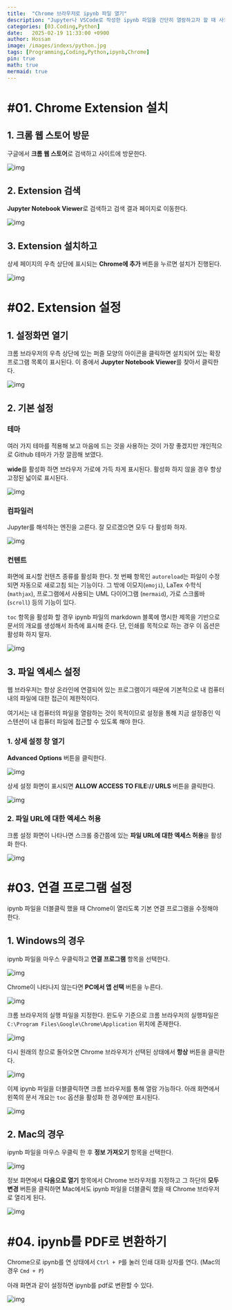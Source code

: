 ```yaml
---
title:  "Chrome 브라우저로 ipynb 파일 열기"
description: "Jupyter나 VSCode로 작성한 ipynb 파일을 간단히 열람하고자 할 때 사용할 적절한 뷰어를 찾다가 Chrome Extension을 발견했다. 파일의 내용을 확인하는 용도로 사용하기 좋고, 적당한 인쇄 방법을 고민한다면 이 방법으로 파일을 열고 Chrome을 통해 인쇄하거나 pdf로 저장할 수 있다."
categories: [03.Coding,Python]
date:   2025-02-19 11:33:00 +0900
author: Hossam
image: /images/indexs/python.jpg
tags: [Programming,Coding,Python,ipynb,Chrome]
pin: true
math: true
mermaid: true
---
```


# #01. Chrome Extension 설치

## 1. 크롬 웹 스토어 방문

구글에서 **크롬 웹 스토어**로 검색하고 사이트에 방문한다.

![img](/images/2025/0219/ipynb_viewer_01.png)

## 2. Extension 검색

**Jupyter Notebook Viewer**로 검색하고 검색 결과 페이지로 이동한다.

![img](/images/2025/0219/ipynb_viewer_02.png)

## 3. Extension 설치하고

상세 페이지의 우측 상단에 표시되는 **Chrome에 추가** 버튼을 누르면 설치가 진행된다.

![img](/images/2025/0219/ipynb_viewer_03.png)

# #02. Extension 설정

## 1. 설정화면 열기

크롬 브라우저의 우측 상단에 있는 퍼즐 모양의 아이콘을 클릭하면 설치되어 있는 확장 프로그램 목록이 표시된다. 이 중에서 **Jupyter Notebook Viewer**를 찾아서 클릭한다.

![img](/images/2025/0219/ipynb_viewer_04.png)

## 2. 기본 설정

### 테마

여러 가지 테마를 적용해 보고 마음에 드는 것을 사용하는 것이 가장 좋겠지만 개인적으로 Github 테마가 가장 깔끔해 보였다.

**wide**를 활성화 하면 브라우저 가로에 가득 차게 표시된다. 활성화 하지 않을 경우 항상 고정된 넓이로 표시된다.

![img](/images/2025/0219/ipynb_viewer_05.png)

### 컴파일러

Jupyter를 해석하는 엔진을 고른다. 잘 모르겠으면 모두 다 활성화 하자.

![img](/images/2025/0219/ipynb_viewer_06.png)

### 컨텐트

화면에 표시할 컨텐츠 종류를 활성화 한다. 첫 번째 항목인 `autoreload`는 파일이 수정되면 자동으로 새로고침 되는 기능이다. 그 밖에 이모지(`emoji`), LaTex 수학식(`mathjax`), 프로그램에서 사용되는 UML 다이어그램 (`mermaid`), 가로 스크롤바(`scroll`) 등의 기능이 있다.

`toc` 항목을 활성화 할 경우 ipynb 파일의 markdown 블록에 명시한 제목을 기반으로 문서의 개요를 생성해서 좌측에 표시해 준다. 단, 인쇄를 목적으로 하는 경우 이 옵션은 활성화 하지 말자.

![img](/images/2025/0219/ipynb_viewer_07.png)

## 3. 파일 엑세스 설정

웹 브라우저는 항상 온라인에 연결되어 있는 프로그램이기 때문에 기본적으로 내 컴퓨터 내의 파일에 대한 접근이 제한적이다.

여기서는 내 컴퓨터의 파일을 열람하는 것이 목적이므로 설정을 통해 지금 설정중인 익스텐션이 내 컴퓨터 파일에 접근할 수 있도록 해야 한다.

### 1. 상세 설정 창 열기

**Advanced Options** 버튼을 클릭한다.

![img](/images/2025/0219/ipynb_viewer_08.png)

상세 설정 화면이 표시되면 **ALLOW ACCESS TO FILE:// URLS** 버튼을 클릭한다.

![img](/images/2025/0219/ipynb_viewer_09.png)

### 2. 파일 URL에 대한 엑세스 허용

크롬 설정 화면이 나타나면 스크롤 중간쯤에 있는 **파일 URL에 대한 엑세스 허용**을 활성화 한다.

![img](/images/2025/0219/ipynb_viewer_10.png)

# #03. 연결 프로그램 설정

ipynb 파일을 더블클릭 했을 때 Chrome이 열리도록 기본 연결 프로그램을 수정해야 한다.

## 1. Windows의 경우

ipynb 파일을 마우스 우클릭하고 **연결 프로그램** 항목을 선택한다.

![img](/images/2025/0219/ipynb_viewer_11.png)

Chrome이 나타나지 않는다면 **PC에서 앱 선택** 버튼을 누른다.

![img](/images/2025/0219/ipynb_viewer_12.png)

크롬 브라우저의 실행 파일을 지정한다. 윈도우 기준으로 크롬 브라우저의 실행파일은 `C:\Program Files\Google\Chrome\Application` 위치에 존재한다.

![img](/images/2025/0219/ipynb_viewer_13.png)

다시 원래의 창으로 돌아오면 Chrome 브라우저가 선택된 상태에서 **항상** 버튼을 클릭한다.

![img](/images/2025/0219/ipynb_viewer_14.png)

이제 ipynb 파일을 더블클릭하면 크롬 브라우저를 통해 열람 가능하다. 아래 화면에서 왼쪽의 문서 개요는 `toc` 옵션을 활성화 한 경우에만 표시된다.

![img](/images/2025/0219/ipynb_viewer_15.png)

## 2. Mac의 경우

ipynb 파일을 마우스 우클릭 한 후 **정보 가져오기** 항목을 선택한다.

![img](/images/2025/0219/ipynb_viewer_17.png)

정보 화면에서 **다음으로 열기** 항목에서 Chrome 브라우저를 지정하고 그 하단의 **모두 변경** 버튼을 클릭하면 Mac에서도 ipynb 파일을 더블클릭 했을 때 Chrome 브라우저로 열리게 된다.

![img](/images/2025/0219/ipynb_viewer_18.png)

# #04. ipynb를 PDF로 변환하기

Chrome으로 ipynb를 연 상태에서 `Ctrl + P`를 눌러 인쇄 대화 상자를 연다. (Mac의 경우 `Cmd + P`)

아래 화면과 같이 설정하면 ipynb를 pdf로 변환할 수 있다.

![img](/images/2025/0219/ipynb_viewer_16.png)